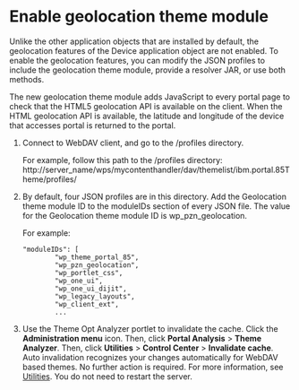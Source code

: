 # Enable geolocation theme module

Unlike the other application objects that are installed by default, the geolocation features of the Device application object are not enabled. To enable the geolocation features, you can modify the JSON profiles to include the geolocation theme module, provide a resolver JAR, or use both methods.

The new geolocation theme module adds JavaScript to every portal page to check that the HTML5 geolocation API is available on the client. When the HTML geolocation API is available, the latitude and longitude of the device that accesses portal is returned to the portal.

1.  Connect to WebDAV client, and go to the /profiles directory.

    For example, follow this path to the /profiles directory: http://server\_name/wps/mycontenthandler/dav/themelist/ibm.portal.85Theme/profiles/

2.  By default, four JSON profiles are in this directory. Add the Geolocation theme module ID to the moduleIDs section of every JSON file. The value for the Geolocation theme module ID is wp\_pzn\_geolocation.

    For example:

    ```
    "moduleIDs": [
    		"wp_theme_portal_85",
    		"wp_pzn_geolocation",
    		"wp_portlet_css",
    		"wp_one_ui",
    		"wp_one_ui_dijit",
    		"wp_legacy_layouts",
    		"wp_client_ext",
    		...
    ```

3.  Use the Theme Opt Analyzer portlet to invalidate the cache. Click the **Administration menu** icon. Then, click **Portal Analysis** \> **Theme Analyzer**. Then, click **Utilities** \> **Control Center** \> **Invalidate cache**. Auto invalidation recognizes your changes automatically for WebDAV based themes. No further action is required. For more information, see [Utilities](../../../../../../build_sites/themes_skins/the_module_framework/themeopt_analyzer/utilities/clear_themes_caches.md). You do not need to restart the server.



